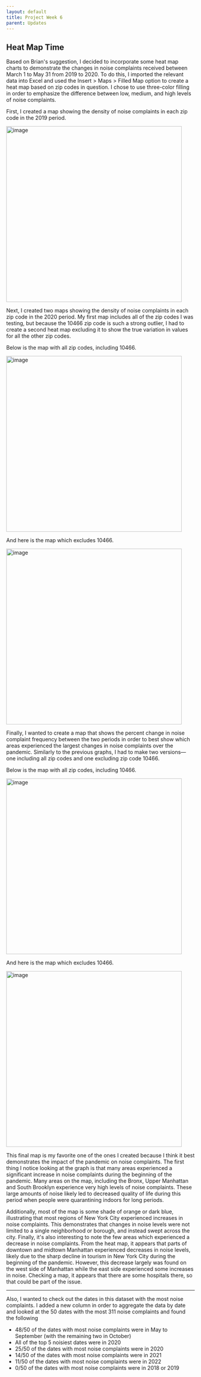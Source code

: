 ```yaml
---
layout: default
title: Project Week 6
parent: Updates
---
```


## Heat Map Time

Based on Brian's suggestion, I decided to incorporate some heat map charts to demonstrate the changes in noise complaints received between March 1 to May 31
from 2019 to 2020. To do this, I imported the relevant data into Excel and used the Insert > Maps > Filled Map option to create a heat map based on
zip codes in question. I chose to use three-color filling in order to emphasize the difference between low, medium, and high levels of noise complaints.

First, I created a map showing the density of noise complaints in each zip code in the 2019 period.

<img width="469" alt="image" src="https://user-images.githubusercontent.com/44076192/230998315-ca426057-488a-4cd3-9b4f-8875ef26f4c3.png">

Next, I created two maps showing the density of noise complaints in each zip code in the 2020 period. My first map includes all of the zip codes I was testing,
but because the 10466 zip code is such a strong outlier, I had to create a second heat map excluding it to show the true variation in values 
for all the other zip codes.

Below is the map with all zip codes, including 10466.

<img width="469" alt="image" src="https://user-images.githubusercontent.com/44076192/230998646-d065a112-2dfd-4271-abda-ed45645032b2.png">

And here is the map which excludes 10466.

<img width="469" alt="image" src="https://user-images.githubusercontent.com/44076192/230999012-d327ffb0-ce94-44ef-9fdb-937dda8f0b5e.png">

Finally, I wanted to create a map that shows the percent change in noise complaint frequency between the two periods in order to best show which areas
experienced the largest changes in noise complaints over the pandemic. Similarly to the previous graphs, I had to make two versions—one including all zip codes
and one excluding zip code 10466.

Below is the map with all zip codes, including 10466.

<img width="469" alt="image" src="https://user-images.githubusercontent.com/44076192/230999623-97ceeca8-d6c8-445e-8120-f809d9580d41.png">


And here is the map which excludes 10466.

<img width="469" alt="image" src="https://user-images.githubusercontent.com/44076192/230999759-93140b11-f98a-45e0-a742-160c554066c9.png">

This final map is my favorite one of the ones I created because I think it best demonstrates the impact of the pandemic on noise complaints. The first thing
I notice looking at the graph is that many areas experienced a significant increase in noise complaints during the beginning of the pandemic. Many areas on 
the map, including the Bronx, Upper Manhattan and South Brooklyn experience very high levels of noise complaints. These large amounts of noise likely led to decreased quality of
life during this period when people were quarantining indoors for long periods. 

Additionally, most of the map is some shade of orange or dark blue, illustrating that most regions of New York City experienced increases in noise complaints. 
This demonstrates that changes in noise levels were not limited to a single neighborhood or borough, and instead swept across the city. Finally, it's also
interesting to note the few areas which experienced a decrease in noise complaints. From the heat map, it appears that parts of downtown and midtown Manhattan
experienced decreases in noise levels, likely due to the sharp decline in tourism in New York City during the beginning of the pandemic. However, this decrease
largely was found on the west side of Manhattan while the east side experienced some increases in noise. Checking a map, it appears that there are some
hospitals there, so that could be part of the issue.

---
Also, I wanted to check out the dates in this dataset with the most noise complaints. I added a new column in order to aggregate the data by
date and looked at the 50 dates with the most 311 noise complaints and found the following

* 48/50 of the dates with most noise complaints were in May to September (with the remaining two in October)
* All of the top 5 noisiest dates were in 2020
* 25/50 of the dates with most noise complaints were in 2020
* 14/50 of the dates with most noise complaints were in 2021
* 11/50 of the dates with most noise complaints were in 2022
* 0/50 of the dates with most noise complaints were in 2018 or 2019
